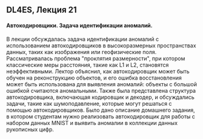 ## DL4ES, Лекция 21

#### Автокодировщики. Задача идентификации аномалий.

В лекции обсуждалась задача идентификации аномалий с использованием автокодировщиков в высокоразмерных пространствах данных, таких как изображения или геофизические поля. Рассматривалась проблема "проклятия размерности", при котором классические меры расстояния, такие как L1 и L2, становятся неэффективными. Лектор объяснил, как автокодировщик может быть обучен на реконструкцию объектов, и его ошибка восстановления может быть использована для выявления аномалий: объекты с большой ошибкой считаются аномальными. Также была представлена структура автокодировщика, включающая кодировщик и декодер, и обсуждались задачи, такие как шумоподавление, которые могут решаться с помощью автокодировщиков. Было дано описание домашнего задания, в котором студентам нужно реализовать автокодировщик для работы с набором данных MNIST и выявить аномалии в коллекции данных рукописных цифр.


